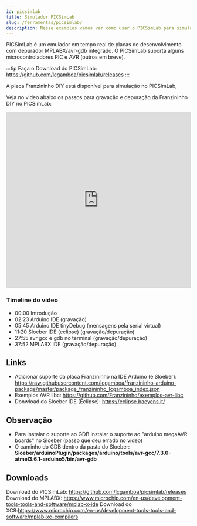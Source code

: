 ```yaml
---
id: picsimlab
title: Simulador PICSimLab
slug: /ferramentas/picsimlab/
description: Nesse exemplos vamos ver como usar o PICSimLab para simular e depurar a Franzininho DIY
---
```


PICSimLab é um emulador em tempo real de placas de desenvolvimento com depurador MPLABX/avr-gdb integrado. O PICSimLab suporta alguns microcontroladores PIC e AVR (outros em breve).

:::tip
Faça o Download do PICSimLab: https://github.com/lcgamboa/picsimlab/releases
:::

A placa Franzininho DIY está disponível para simulação no PICSimLab,

Veja no video abaixo os passos para gravação e depuração da Franzininho DIY no PICSimLab:

<iframe width="100%" height="480" src="https://www.youtube.com/embed/OemWGwXNxE4" title="YouTube video player" frameborder="0" allow="accelerometer; autoplay; clipboard-write; encrypted-media; gyroscope; picture-in-picture" allowfullscreen></iframe>

### Timeline do video

- 00:00 Introdução
- 02:23 Arduino IDE (gravação)
- 05:45 Arduino IDE tinyDebug (mensagens pela serial virtual)
- 11:20 Sloeber IDE (eclipse) (gravação/depuração)
- 27:55 avr gcc e gdb no terminal (gravação/depuração)
- 37:52 MPLABX IDE (gravação/depuração)

## Links

- Adicionar suporte da placa Franzininho na IDE Arduino (e Sloeber): https://raw.githubusercontent.com/lcgamboa/franzininho-arduino-package/master/package_franzininho_lcgamboa_index.json
- Exemplos AVR libc: https://github.com/Franzininho/exemplos-avr-libc
- Donwload do Sloeber IDE (Eclipse): https://eclipse.baeyens.it/

## Observação

- Para instalar o suporte ao GDB instalar o suporte ao "arduino megaAVR boards" no Sloeber (passo que deu errado no vídeo)
- O caminho do GDB dentro da pasta do Sloeber: **Sloeber/arduinoPlugin/packages/arduino/tools/avr-gcc/7.3.0-atmel3.6.1-arduino5/bin/avr-gdb**

## Downloads

Download do PICSimLab: https://github.com/lcgamboa/picsimlab/releases
Download do MPLABX: https://www.microchip.com/en-us/development-tools-tools-and-software/mplab-x-ide
Download do XC8:https://www.microchip.com/en-us/development-tools-tools-and-software/mplab-xc-compilers

